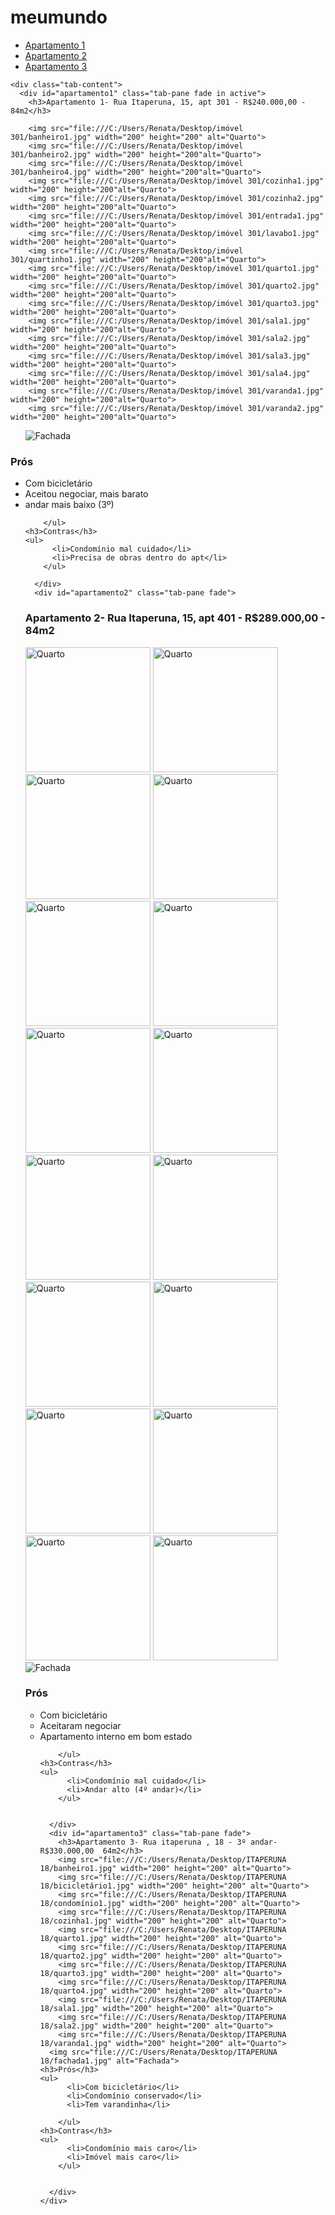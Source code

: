 # meumundo
<!DOCTYPE html>
<html lang="pt-br">
<head>
  <meta charset="UTF-8">
  <title>Abas por apartamento</title>
  <link rel="stylesheet" href="https://maxcdn.bootstrapcdn.com/bootstrap/3.3.7/css/bootstrap.min.css">
  <script src="https://ajax.googleapis.com/ajax/libs/jquery/3.5.1/jquery.min.js"></script>
  <script src="https://maxcdn.bootstrapcdn.com/bootstrap/3.3.7/js/bootstrap.min.js"></script>
</head>
<body>

  <div class="container">
    <ul class="nav nav-tabs">
      <li class="active"><a data-toggle="tab" href="#apartamento1">Apartamento 1</a></li>
      <li><a data-toggle="tab" href="#apartamento2">Apartamento 2</a></li>
      <li><a data-toggle="tab" href="#apartamento3">Apartamento 3</a></li>
    </ul>

    <div class="tab-content">
      <div id="apartamento1" class="tab-pane fade in active">
        <h3>Apartamento 1- Rua Itaperuna, 15, apt 301 - R$240.000,00 - 84m2</h3>
        
        <img src="file:///C:/Users/Renata/Desktop/imóvel 301/banheiro1.jpg" width="200" height="200" alt="Quarto">
        <img src="file:///C:/Users/Renata/Desktop/imóvel 301/banheiro2.jpg" width="200" height="200"alt="Quarto">
        <img src="file:///C:/Users/Renata/Desktop/imóvel 301/banheiro4.jpg" width="200" height="200"alt="Quarto">
        <img src="file:///C:/Users/Renata/Desktop/imóvel 301/cozinha1.jpg" width="200" height="200"alt="Quarto">
        <img src="file:///C:/Users/Renata/Desktop/imóvel 301/cozinha2.jpg" width="200" height="200"alt="Quarto">
        <img src="file:///C:/Users/Renata/Desktop/imóvel 301/entrada1.jpg" width="200" height="200"alt="Quarto">
        <img src="file:///C:/Users/Renata/Desktop/imóvel 301/lavabo1.jpg" width="200" height="200"alt="Quarto">
        <img src="file:///C:/Users/Renata/Desktop/imóvel 301/quartinho1.jpg" width="200" height="200"alt="Quarto">
        <img src="file:///C:/Users/Renata/Desktop/imóvel 301/quarto1.jpg" width="200" height="200"alt="Quarto">
        <img src="file:///C:/Users/Renata/Desktop/imóvel 301/quarto2.jpg" width="200" height="200"alt="Quarto">
        <img src="file:///C:/Users/Renata/Desktop/imóvel 301/quarto3.jpg" width="200" height="200"alt="Quarto">
        <img src="file:///C:/Users/Renata/Desktop/imóvel 301/sala1.jpg" width="200" height="200"alt="Quarto">
        <img src="file:///C:/Users/Renata/Desktop/imóvel 301/sala2.jpg" width="200" height="200"alt="Quarto">
        <img src="file:///C:/Users/Renata/Desktop/imóvel 301/sala3.jpg" width="200" height="200"alt="Quarto">
        <img src="file:///C:/Users/Renata/Desktop/imóvel 301/sala4.jpg" width="200" height="200"alt="Quarto">
        <img src="file:///C:/Users/Renata/Desktop/imóvel 301/varanda1.jpg" width="200" height="200"alt="Quarto">
        <img src="file:///C:/Users/Renata/Desktop/imóvel 301/varanda2.jpg" width="200" height="200"alt="Quarto">
<ul>       
<img src="file:///C:/Users/Renata/Desktop/imóvel 401/fachada 1.jpg" alt="Fachada">
</ul>
	<h3>Prós</h3>	
	<ul>
          <li>Com bicicletário</li>
          <li>Aceitou negociar, mais barato</li>
          <li>andar mais baixo (3º)</li>
          
        </ul>
	<h3>Contras</h3>
	<ul>
          <li>Condomínio mal cuidado</li>
          <li>Precisa de obras dentro do apt</li>
        </ul>
  
      </div>
      <div id="apartamento2" class="tab-pane fade">
<h3>Apartamento 2- Rua Itaperuna, 15, apt 401 - R$289.000,00 - 84m2</h3>        
 <img src="file:///C:/Users/Renata/Desktop/imóvel 401/2 quarto 1.jpg" width="200" height="200" alt="Quarto">
        <img src="file:///C:/Users/Renata/Desktop/imóvel 401/2 quarto 2.jpg" width="200" height="200"alt="Quarto">
        <img src="file:///C:/Users/Renata/Desktop/imóvel 401/2 quarto 3.jpg" width="200" height="200"alt="Quarto">
        <img src="file:///C:/Users/Renata/Desktop/imóvel 401/2 quarto 4.jpg" width="200" height="200"alt="Quarto">
        <img src="file:///C:/Users/Renata/Desktop/imóvel 401/2 quarto 5.jpg" width="200" height="200"alt="Quarto">
        <img src="file:///C:/Users/Renata/Desktop/imóvel 401/2 quarto 6.jpg" width="200" height="200"alt="Quarto">
        <img src="file:///C:/Users/Renata/Desktop/imóvel 401/banheiro 1.jpg" width="200" height="200"alt="Quarto">
        <img src="file:///C:/Users/Renata/Desktop/imóvel 401/cozinha 1.jpg" width="200" height="200"alt="Quarto">
        <img src="file:///C:/Users/Renata/Desktop/imóvel 401/cozinha 2.jpg" width="200" height="200"alt="Quarto">
        <img src="file:///C:/Users/Renata/Desktop/imóvel 401/lavabo 1.jpg" width="200" height="200"alt="Quarto">
        <img src="file:///C:/Users/Renata/Desktop/imóvel 401/sala 1.jpg" width="200" height="200"alt="Quarto">
        <img src="file:///C:/Users/Renata/Desktop/imóvel 401/sala 2.jpg" width="200" height="200"alt="Quarto">
        <img src="file:///C:/Users/Renata/Desktop/imóvel 401/sala 3.jpg" width="200" height="200"alt="Quarto">
        <img src="file:///C:/Users/Renata/Desktop/imóvel 401/varanda 1.jpg" width="200" height="200"alt="Quarto">
        <img src="file:///C:/Users/Renata/Desktop/imóvel 401/varanda 2.jpg" width="200" height="200"alt="Quarto">
        <img src="file:///C:/Users/Renata/Desktop/imóvel 401/varanda 3.jpg" width="200" height="200"alt="Quarto">

<img src="file:///C:/Users/Renata/Desktop/imóvel 401/fachada 1.jpg" alt="Fachada">
	<h3>Prós</h3>	
	<ul>
          <li>Com bicicletário</li>
          <li>Aceitaram negociar</li>
          <li>Apartamento interno em bom estado</li>
          
        </ul>
	<h3>Contras</h3>
	<ul>
          <li>Condomínio mal cuidado</li>
          <li>Andar alto (4º andar)</li>
        </ul>
 
       
      </div>
      <div id="apartamento3" class="tab-pane fade">
        <h3>Apartamento 3- Rua itaperuna , 18 - 3º andar- R$330.000,00  64m2</h3>
        <img src="file:///C:/Users/Renata/Desktop/ITAPERUNA 18/banheiro1.jpg" width="200" height="200" alt="Quarto">
        <img src="file:///C:/Users/Renata/Desktop/ITAPERUNA 18/bicicletário1.jpg" width="200" height="200" alt="Quarto">
        <img src="file:///C:/Users/Renata/Desktop/ITAPERUNA 18/condomínio1.jpg" width="200" height="200" alt="Quarto">
        <img src="file:///C:/Users/Renata/Desktop/ITAPERUNA 18/cozinha1.jpg" width="200" height="200" alt="Quarto">
        <img src="file:///C:/Users/Renata/Desktop/ITAPERUNA 18/quarto1.jpg" width="200" height="200" alt="Quarto">
        <img src="file:///C:/Users/Renata/Desktop/ITAPERUNA 18/quarto2.jpg" width="200" height="200" alt="Quarto">
        <img src="file:///C:/Users/Renata/Desktop/ITAPERUNA 18/quarto3.jpg" width="200" height="200" alt="Quarto">
        <img src="file:///C:/Users/Renata/Desktop/ITAPERUNA 18/quarto4.jpg" width="200" height="200" alt="Quarto">
        <img src="file:///C:/Users/Renata/Desktop/ITAPERUNA 18/sala1.jpg" width="200" height="200" alt="Quarto">
        <img src="file:///C:/Users/Renata/Desktop/ITAPERUNA 18/sala2.jpg" width="200" height="200" alt="Quarto">
        <img src="file:///C:/Users/Renata/Desktop/ITAPERUNA 18/varanda1.jpg" width="200" height="200" alt="Quarto">
      <img src="file:///C:/Users/Renata/Desktop/ITAPERUNA 18/fachada1.jpg" alt="Fachada">
	<h3>Prós</h3>	
	<ul>
          <li>Com bicicletário</li>
          <li>Condomínio conservado</li>
          <li>Tem varandinha</li>
          
        </ul>
	<h3>Contras</h3>
	<ul>
          <li>Condomínio mais caro</li>
          <li>Imóvel mais caro</li>
        </ul>
 
        
      </div>
    </div>
  </div>

</body>
</html>
